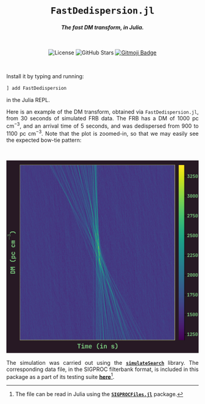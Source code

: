 <div align="center">
<h1><code>FastDedispersion.jl</code></h1>
<h4><i>The fast DM transform, in Julia.</i></h4>
<br/>

![License][license]
![GitHub Stars][stars]
[![Gitmoji Badge][gitmoji_badge]][gitmoji]

<br/>
</div>

<div align="justify">

Install it by typing and running:

```bash
] add FastDedispersion
```

in the Julia REPL.


Here is an example of the DM transform, obtained via `FastDedispersion.jl`, from 30 seconds of simulated FRB data. The FRB has a DM of 1000 pc cm$^{-3}$, and an arrival time of 5 seconds, and was dedispersed from 900 to 1100 pc cm$^{-3}$. Note that the plot is zoomed-in, so that we may easily see the expected bow-tie pattern:

<br/>

![Plot: Example dedispersed time series via FastDedispersion.jl](./assets/example_dmt.png)

The simulation was carried out using the [**`simulateSearch`**](https://bitbucket.csiro.au/projects/PSRSOFT/repos/simulatesearch/browse) library. The corresponding data file, in the SIGPROC filterbank format, is included in this package as a part of its testing suite [**here**](./test/data/frb.fil)[^1].

[^1]: The file can be read in Julia using the [**`SIGPROCFiles.jl`**][SF] package.

</div>

[gitmoji]: https://gitmoji.dev
[presto]: https://github.com/scottransom/presto
[SF]: https://github.com/astrogewgaw/SIGPROCFiles.jl
[gitmoji_badge]: https://img.shields.io/badge/gitmoji-%20😜%20😍-FFDD67.svg?style=for-the-badge
[stars]: https://img.shields.io/github/stars/astrogewgaw/FastDedispersion.jl?style=for-the-badge
[license]: https://img.shields.io/github/license/astrogewgaw/FastDedispersion.jl?style=for-the-badge
